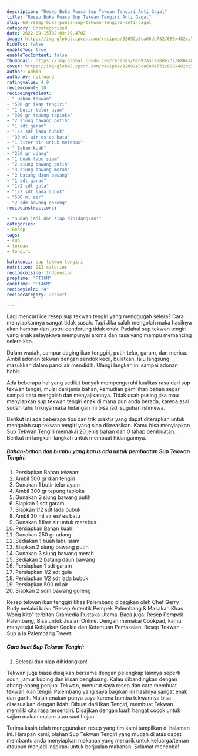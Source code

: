 ```yaml
---
description: "Resep Buka Puasa Sup Tekwan Tengiri Anti Gagal"
title: "Resep Buka Puasa Sup Tekwan Tengiri Anti Gagal"
slug: 68-resep-buka-puasa-sup-tekwan-tengiri-anti-gagal
category: Uncategorized
date: 2022-09-15T02:09:29.470Z
image: https://img-global.cpcdn.com/recipes/92092a5ca68de732/680x482cq70/sup-tekwan-tengiri-foto-resep-utama.jpg
hideToc: false
enableToc: true
enableTocContent: false
thumbnail: https://img-global.cpcdn.com/recipes/92092a5ca68de732/680x482cq70/sup-tekwan-tengiri-foto-resep-utama.jpg
cover: https://img-global.cpcdn.com/recipes/92092a5ca68de732/680x482cq70/sup-tekwan-tengiri-foto-resep-utama.jpg
author: Admin
authorAv: notfound
ratingvalue: 4.9
reviewcount: 18
recipeingredient:
- " Bahan tekwan"
- "500 gr ikan tengiri"
- "1 butir telur ayam"
- "300 gr tepung tapioka"
- "2 siung bawang putih"
- "1 sdt garam"
- "1/2 sdt lada bubuk"
- "30 ml air es es batu"
- "1 liter air untuk merebus"
- " Bahan kuah"
- "250 gr udang"
- "1 buah labu siam"
- "2 siung bawang putih"
- "3 siung bawang merah"
- "2 batang daun bawang"
- "1 sdt garam"
- "1/2 sdt gula"
- "1/2 sdt lada bubuk"
- "500 ml air"
- "2 sdm bawang goreng"
recipeinstructions:

- "Sudah jadi dan siap dihidangkan!"
categories:
- Resep
tags:
- sup
- tekwan
- tengiri

katakunci: sup tekwan tengiri 
nutrition: 213 calories
recipecuisine: Indonesian
preptime: "PT36M"
cooktime: "PT46M"
recipeyield: "4"
recipecategory: Dessert

---
```



Lagi mencari ide resep sup tekwan tengiri yang menggugah selera? Cara menyiapkannya sangat tidak susah. Tapi Jika salah mengolah maka hasilnya akan hambar dan justru cenderung tidak enak. Padahal sup tekwan tengiri yang enak selayaknya mempunyai aroma dan rasa yang mampu memancing selera kita.


Dalam wadah, campur daging ikan tenggiri, putih telur, garam, dan merica. Ambil adonan tekwan dengan sendok kecil, bulatkan, lalu langsung masukkan dalam panci air mendidih. Ulangi langkah ini sampai adonan habis.

Ada beberapa hal yang sedikit banyak mempengaruhi kualitas rasa dari sup tekwan tengiri, mulai dari jenis bahan, kemudian pemilihan bahan segar sampai cara mengolah dan menyajikannya. Tidak usah pusing jika mau menyiapkan sup tekwan tengiri enak di mana pun anda berada, karena asal sudah tahu triknya maka hidangan ini bisa jadi suguhan istimewa.


Berikut ini ada beberapa tips dan trik praktis yang dapat diterapkan untuk mengolah sup tekwan tengiri yang siap dikreasikan. Kamu bisa menyiapkan Sup Tekwan Tengiri memakai 20 jenis bahan dan 0 tahap pembuatan. Berikut ini langkah-langkah untuk membuat hidangannya.

<!--inarticleads1-->

##### Bahan-bahan dan bumbu yang harus ada untuk pembuatan Sup Tekwan Tengiri:

1. Persiapkan  Bahan tekwan:
1. Ambil 500 gr ikan tengiri
1. Gunakan 1 butir telur ayam
1. Ambil 300 gr tepung tapioka
1. Gunakan 2 siung bawang putih
1. Siapkan 1 sdt garam
1. Siapkan 1/2 sdt lada bubuk
1. Ambil 30 ml air es/ es batu
1. Gunakan 1 liter air untuk merebus
1. Persiapkan  Bahan kuah:
1. Gunakan 250 gr udang
1. Sediakan 1 buah labu siam
1. Siapkan 2 siung bawang putih
1. Gunakan 3 siung bawang merah
1. Sediakan 2 batang daun bawang
1. Persiapkan 1 sdt garam
1. Persiapkan 1/2 sdt gula
1. Persiapkan 1/2 sdt lada bubuk
1. Persiapkan 500 ml air
1. Siapkan 2 sdm bawang goreng


Resep tekwan ikan tenggiri khas Palembang dibagikan oleh Chef Gerry Rudy melalui buku &#34;Resep Autentik Pempek Palembang &amp; Masakan Khas Wong Kito&#34; terbitan Gramedia Pustaka Utama. Baca juga: Resep Pempek Palembang, Bisa untuk Jualan Online. Dengan memakai Cookpad, kamu menyetujui Kebijakan Cookie dan Ketentuan Pemakaian. Resep Tekwan - Sup a la Palembang Tweet. 

<!--inarticleads2-->

##### Cara buat Sup Tekwan Tengiri:


1. Selesai dan siap dihidangkan!

Tekwan juga biasa disajikan bersama dengan pelengkap lainnya seperti soun, jamur kuping dan irisan bengkuang. Kalau dibandingkan dengan abang-abang penjual Tekwan, menurut saya resep dan cara membuat tekwan ikan tengiri Palembang yang saya bagikan ini hasilnya sangat enak dan gurih. Malah enakan punya saya karena bumbu tekwannya bisa disesuaikan dengan lidah. Dibuat dari Ikan Tengiri, membuat Tekwan memiliki cita rasa tersendiri. Disajikan dengan kuah hangat cocok untuk sajian makan malam atau saat hujan. 

Terima kasih telah menggunakan resep yang tim kami tampilkan di halaman ini. Harapan kami, olahan Sup Tekwan Tengiri yang mudah di atas dapat membantu anda menyiapkan makanan yang menarik untuk keluarga/teman ataupun menjadi inspirasi untuk berjualan makanan. Selamat mencoba!
